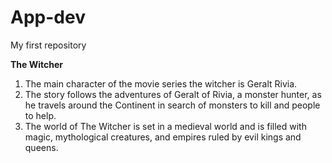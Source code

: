 # App-dev
My first repository

**The Witcher**
1. The main character of the movie series the witcher is Geralt Rivia.
2. The story follows the adventures of Geralt of Rivia, a monster hunter, as he travels around the Continent in search of monsters to kill and people to help. 
3. The world of The Witcher is set in a medieval world and is filled with magic, mythological creatures, and empires ruled by evil kings and queens.
